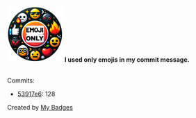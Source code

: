 <img src="https://github.com/my-badges/my-badges/blob/master/src/all-badges/emoji-only-commit/emoji-only-commit.png?raw=true" alt="I used only emojis in my commit message." title="I used only emojis in my commit message." width="128">
<strong>I used only emojis in my commit message.</strong>
<br><br>

Commits:

- <a href="https://github.com/antonmedv/damka/commit/53917e6442a929e97a693f87c85a960ba9037f10">53917e6</a>: 128


Created by <a href="https://github.com/my-badges/my-badges">My Badges</a>